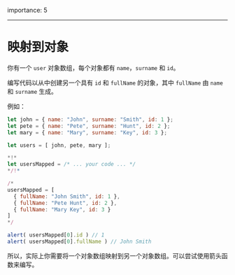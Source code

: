importance: 5

---

# 映射到对象

你有一个 `user` 对象数组，每个对象都有 `name`，`surname` 和 `id`。

编写代码以从中创建另一个具有 `id` 和 `fullName` 的对象，其中 `fullName` 由 `name` 和 `surname` 生成。

例如：

```js no-beautify
let john = { name: "John", surname: "Smith", id: 1 };
let pete = { name: "Pete", surname: "Hunt", id: 2 };
let mary = { name: "Mary", surname: "Key", id: 3 };

let users = [ john, pete, mary ];

*!*
let usersMapped = /* ... your code ... */
*/!*

/*
usersMapped = [
  { fullName: "John Smith", id: 1 },
  { fullName: "Pete Hunt", id: 2 },
  { fullName: "Mary Key", id: 3 }
]
*/

alert( usersMapped[0].id ) // 1
alert( usersMapped[0].fullName ) // John Smith
```

所以，实际上你需要将一个对象数组映射到另一个对象数组。可以尝试使用箭头函数来编写。
